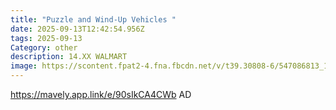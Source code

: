 ```yaml
---
title: "Puzzle and Wind-Up Vehicles "
date: 2025-09-13T12:42:54.956Z
tags: 2025-09-13
Category: other
description: 14.XX WALMART
image: https://scontent.fpat2-4.fna.fbcdn.net/v/t39.30808-6/547086813_1389449592550388_451586184139250672_n.jpg?stp=dst-jpg_p552x414_tt6&_nc_cat=100&ccb=1-7&_nc_sid=aa7b47&_nc_ohc=_dh4oIRlBIEQ7kNvwEQ8NhK&_nc_oc=Admq0j5y7O7n8W_3PHUgAxVkuSVTTUYhcllVfoIWM1lPPzodHAau0eoPAH88aS4W3WYxTAvqiwFBBwdND82XDAV9&_nc_zt=23&_nc_ht=scontent.fpat2-4.fna&_nc_gid=NE7pXVkpdeUlDtBwKK_bbg&oh=00_AfZpdz_lvFf3Z1kre3sxA5256l1DxxU1ypu_qE_WMUuP1w&oe=68CB30C5
---
```

https://mavely.app.link/e/90sIkCA4CWb     AD